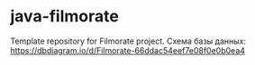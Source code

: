 # java-filmorate
Template repository for Filmorate project.
Схема базы данных:
https://dbdiagram.io/d/Filmorate-66ddac54eef7e08f0e0b0ea4
